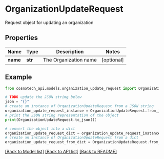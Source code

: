 # OrganizationUpdateRequest

Request object for updating an organization

## Properties

Name | Type | Description | Notes
------------ | ------------- | ------------- | -------------
**name** | **str** | The Organization name | [optional] 

## Example

```python
from cosmotech_api.models.organization_update_request import OrganizationUpdateRequest

# TODO update the JSON string below
json = "{}"
# create an instance of OrganizationUpdateRequest from a JSON string
organization_update_request_instance = OrganizationUpdateRequest.from_json(json)
# print the JSON string representation of the object
print(OrganizationUpdateRequest.to_json())

# convert the object into a dict
organization_update_request_dict = organization_update_request_instance.to_dict()
# create an instance of OrganizationUpdateRequest from a dict
organization_update_request_from_dict = OrganizationUpdateRequest.from_dict(organization_update_request_dict)
```
[[Back to Model list]](../README.md#documentation-for-models) [[Back to API list]](../README.md#documentation-for-api-endpoints) [[Back to README]](../README.md)


